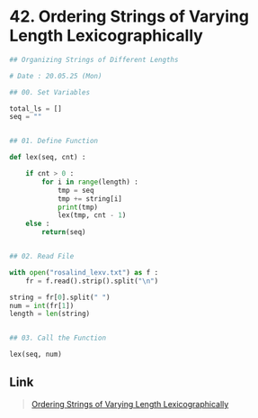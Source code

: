 # 42. Ordering Strings of Varying Length Lexicographically
```python
## Organizing Strings of Different Lengths

# Date : 20.05.25 (Mon)

## 00. Set Variables

total_ls = []
seq = ""


## 01. Define Function

def lex(seq, cnt) :

	if cnt > 0 :
		for i in range(length) :
			tmp = seq
			tmp += string[i]
			print(tmp)
			lex(tmp, cnt - 1)
	else :
		return(seq)


## 02. Read File

with open("rosalind_lexv.txt") as f :
	fr = f.read().strip().split("\n")

string = fr[0].split(" ")
num = int(fr[1])
length = len(string)


## 03. Call the Function

lex(seq, num)
```
## Link
> [Ordering Strings of Varying Length Lexicographically](http://rosalind.info/problems/lexv/)
